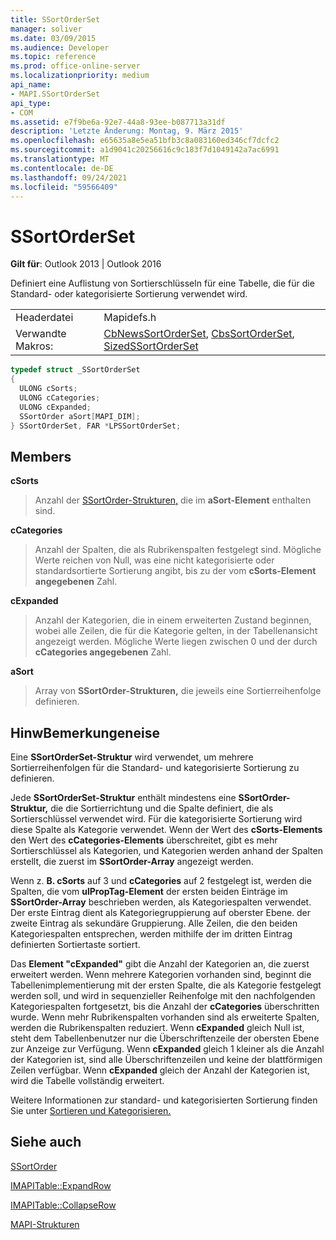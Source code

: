 ```yaml
---
title: SSortOrderSet
manager: soliver
ms.date: 03/09/2015
ms.audience: Developer
ms.topic: reference
ms.prod: office-online-server
ms.localizationpriority: medium
api_name:
- MAPI.SSortOrderSet
api_type:
- COM
ms.assetid: e7f9be6a-92e7-44a8-93ee-b087713a31df
description: 'Letzte Änderung: Montag, 9. März 2015'
ms.openlocfilehash: e65635a8e5ea51bfb3c8a083160ed346cf7dcfc2
ms.sourcegitcommit: a1d9041c20256616c9c183f7d1049142a7ac6991
ms.translationtype: MT
ms.contentlocale: de-DE
ms.lasthandoff: 09/24/2021
ms.locfileid: "59566409"
---
```

# <a name="ssortorderset"></a>SSortOrderSet

  
  
**Gilt für**: Outlook 2013 | Outlook 2016 
  
Definiert eine Auflistung von Sortierschlüsseln für eine Tabelle, die für die Standard- oder kategorisierte Sortierung verwendet wird.
  
|||
|:-----|:-----|
|Headerdatei  <br/> |Mapidefs.h  <br/> |
|Verwandte Makros:  <br/> |[CbNewsSortOrderSet](cbnewssortorderset.md), [CbsSortOrderSet](cbssortorderset.md), [SizedSSortOrderSet](sizedssortorderset.md) <br/> |
   
```cpp
typedef struct _SSortOrderSet
{
  ULONG cSorts;
  ULONG cCategories;
  ULONG cExpanded;
  SSortOrder aSort[MAPI_DIM];
} SSortOrderSet, FAR *LPSSortOrderSet;

```

## <a name="members"></a>Members

 **cSorts**
  
> Anzahl der [SSortOrder-Strukturen,](ssortorder.md) die im **aSort-Element** enthalten sind. 
    
 **cCategories**
  
> Anzahl der Spalten, die als Rubrikenspalten festgelegt sind. Mögliche Werte reichen von Null, was eine nicht kategorisierte oder standardsortierte Sortierung angibt, bis zu der vom **cSorts-Element angegebenen** Zahl. 
    
 **cExpanded**
  
> Anzahl der Kategorien, die in einem erweiterten Zustand beginnen, wobei alle Zeilen, die für die Kategorie gelten, in der Tabellenansicht angezeigt werden. Mögliche Werte liegen zwischen 0 und der durch **cCategories angegebenen** Zahl.
    
 **aSort**
  
> Array von **SSortOrder-Strukturen,** die jeweils eine Sortierreihenfolge definieren. 
    
## <a name="remarks"></a>HinwBemerkungeneise

Eine **SSortOrderSet-Struktur** wird verwendet, um mehrere Sortierreihenfolgen für die Standard- und kategorisierte Sortierung zu definieren. 
  
Jede **SSortOrderSet-Struktur** enthält mindestens eine **SSortOrder-Struktur,** die die Sortierrichtung und die Spalte definiert, die als Sortierschlüssel verwendet wird. Für die kategorisierte Sortierung wird diese Spalte als Kategorie verwendet. Wenn der Wert des **cSorts-Elements** den Wert des **cCategories-Elements** überschreitet, gibt es mehr Sortierschlüssel als Kategorien, und Kategorien werden anhand der Spalten erstellt, die zuerst im **SSortOrder-Array** angezeigt werden. 
  
Wenn z. **B. cSorts** auf 3 und **cCategories** auf 2 festgelegt ist, werden die Spalten, die vom **ulPropTag-Element** der ersten beiden Einträge im **SSortOrder-Array** beschrieben werden, als Kategoriespalten verwendet. Der erste Eintrag dient als Kategoriegruppierung auf oberster Ebene. der zweite Eintrag als sekundäre Gruppierung. Alle Zeilen, die den beiden Kategoriespalten entsprechen, werden mithilfe der im dritten Eintrag definierten Sortiertaste sortiert. 
  
Das **Element "cExpanded"** gibt die Anzahl der Kategorien an, die zuerst erweitert werden. Wenn mehrere Kategorien vorhanden sind, beginnt die Tabellenimplementierung mit der ersten Spalte, die als Kategorie festgelegt werden soll, und wird in sequenzieller Reihenfolge mit den nachfolgenden Kategoriespalten fortgesetzt, bis die Anzahl der **cCategories** überschritten wurde. Wenn mehr Rubrikenspalten vorhanden sind als erweiterte Spalten, werden die Rubrikenspalten reduziert. Wenn **cExpanded** gleich Null ist, steht dem Tabellenbenutzer nur die Überschriftenzeile der obersten Ebene zur Anzeige zur Verfügung. Wenn **cExpanded** gleich 1 kleiner als die Anzahl der Kategorien ist, sind alle Überschriftenzeilen und keine der blattförmigen Zeilen verfügbar. Wenn **cExpanded** gleich der Anzahl der Kategorien ist, wird die Tabelle vollständig erweitert. 
  
Weitere Informationen zur standard- und kategorisierten Sortierung finden Sie unter [Sortieren und Kategorisieren.](sorting-and-categorization.md)
  
## <a name="see-also"></a>Siehe auch



[SSortOrder](ssortorder.md)
  
[IMAPITable::ExpandRow](imapitable-expandrow.md)
  
[IMAPITable::CollapseRow](imapitable-collapserow.md)


[MAPI-Strukturen](mapi-structures.md)

